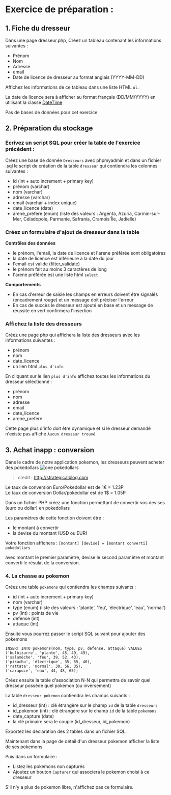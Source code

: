 # Exercice de préparation :

## 1. Fiche du dresseur

Dans une page dresseur.php, Créez un tableau contenant les informations suivantes :
* Prénom
* Nom
* Adresse
* email
* Date de licence de dresseur au format anglais (YYYY-MM-DD)

Affichez les informations de ce tableau dans une liste HTML `ul`.

La date de licence sera à afficher au format français (DD/MM/YYYY) en utilisant la classe [DateTime](http://php.net/manual/fr/class.datetime.php)

Pas de bases de données pour cet exercice

## 2. Préparation du stockage

### Ecrivez un script SQL pour créer la table de l'exercice précédent :

Créez une base de donnée `Dresseurs` avec phpmyadmin et dans un fichier .sql le script de création de la table `dresseur` qui contiendra les colonnes suivantes :
* id (int + auto increment + primary key)
* prénom (varchar)
* nom (varchar)
* adresse (varchar)
* email (varchar + index unique)
* date_licence (date)
* arene_prefere (enum) (liste des valeurs : Argenta, Azuria, Carmin-sur-Mer, Céladopole, Parmanie, Safrania, Cramois'Île, Jadielle)

### Créez un formulaire d'ajout de dresseur dans la table

**Contrôles des données**
* le prénom, l'email, la date de licence et l'arene préférée sont obligatoires
* la date de licence est inférieure à la date du jour
* l'email est valide (filter_validate)
* le prénom fait au moins 3 caractères de long
* l'arene préférée est une liste html `select`

**Comportements**
* En cas d'erreur de saisie les champs en erreurs doivent être signalés (encadrement rouge) et un message doit préciser l'erreur
* En cas de succès le dresseur est ajouté en base et un message de réussite en vert confirmera l'insertion

### Affichez la liste des dresseurs

Créez une page php qui affichera la liste des dresseurs avec les informations suivantes :
* prénom
* nom
* date_licence
* un lien html `plus d'info`

En cliquant sur le lien `plus d'info` affichez toutes les informations du dresseur sélectionné :
* prénom
* nom
* adresse
* email
* date_licence
* arene_prefere

Cette page plus d'info doit être dynamique et si le dresseur demandé n'existe pas affiché `Aucun dresseur trouvé`.


## 3. Achat inapp : conversion

Dans le cadre de notre application pokemon, les dresseurs peuvent acheter des pokedollars ![one pokedollars](http://strategicalblog.com/wp-content/uploads/2012/11/pokedollar-strategicalblog.png)
> credit : http://strategicalblog.com

Le taux de conversion Euro/Pokedollar est de 1€ = 1.23P<br>
Le taux de conversion Dollar/pokedollar est de 1$ = 1.05P

Dans un fichier PHP créez une fonction permettant de convertir vos devises (euro ou dollar) en pokedollars

Les paramètres de cette fonction doivent être :
* le montant à convertir
* la devise du montant (USD ou EUR)

Votre fonction affichera : `[montant] [devise] = [montant converti] pokedollars`

avec montant le premier paramètre, devise le second paramètre et montant converti le résulat de la conversion.


### 4. La chasse au pokemon

Créez une table `pokemons` qui contiendra les champs suivants :
* id (int + auto increment + primary key)
* nom (varchar)
* type (enum) (liste des valeurs : 'plante', 'feu', 'électrique', 'eau', 'normal')
* pv (int) : points de vie
* defense (int)
* attaque (int)

Ensuite vous pourrez passer le script SQL suivant pour ajouter des pokemons
```
INSERT INTO pokemons(nom, type, pv, defense, attaque) VALUES 
('bulbizarre', 'plante', 45, 49, 49),
('salamèche', 'feu', 39, 52, 43),
('pikachu', 'électrique', 35, 55, 40),
('rattata', 'normal', 30, 56, 35),
('carapuce', 'eau', 44, 48, 65);
```

Créez ensuite la table d'association N-N qui permettra de savoir quel dresseur possède quel pokemon (ou inversement)

La table `dresseur_pokemon` contiendra les champs suivants :

* id_dresseur (int) : clé étrangère sur le champ `id` de la table `dresseurs`
* id_pokemon (int) : clé étrangère sur le champ `id` de la table `pokemons`
* date_capture (date)
* la clé primaire sera le couple (id_dresseur, id_pokemon)

Exportez les déclaration des 2 tables dans un fichier SQL.

Maintenant dans la page de détail d'un dresseur pokemon afficher la liste de ses pokemons

Puis dans un formulaire :
* Listez les pokemons non capturés
* Ajoutez un bouton `Capturer` qui associera le pokemon choisi à ce dresseur

S'il n'y a plus de pokemon libre, n'affichez pas ce formulaire.

